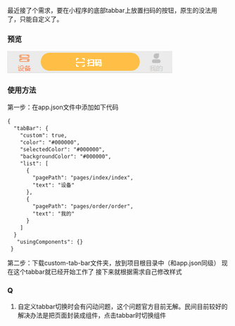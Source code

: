 最近接了个需求，要在小程序的底部tabbar上放置扫码的按钮，原生的没法用了，只能自定义了。

### 预览
![自定义tabbar](https://github.com/dream-one/wxTabbar/blob/master/tabbar.png)

### 使用方法 
第一步：在app.json文件中添加如下代码
```
{
  "tabBar": {
    "custom": true,
    "color": "#000000",
    "selectedColor": "#000000",
    "backgroundColor": "#000000",
    "list": [
      {
        "pagePath": "pages/index/index",
        "text": "设备"
      },
      {
        "pagePath": "pages/order/order",
        "text": "我的"
      }
    ]
  }
   "usingComponents": {}
 }
```
第二步：下载custom-tab-bar文件夹，放到项目根目录中（和app.json同级）
现在这个tabbar就已经开始工作了
接下来就根据需求自己修改样式

### Q
1. 自定义tabbar切换时会有闪动问题，这个问题官方目前无解。民间目前较好的解决办法是把页面封装成组件，点击tabbar时切换组件
